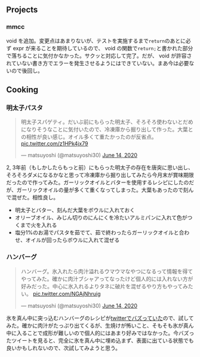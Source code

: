 ## Projects

### mmcc

void を追加。変更点はあまりないが、テストを実施するまで`return`のあとに必ず expr が来ることを期待しているので、 void の関数で`return;`と書かれた部分で落ちることに気付かなかった。サクッと対応して完了。だが、 void が許容されていない書き方でエラーを発生させるようにはできていない。まあ今は必要ないので後回し。

## Cooking

### 明太子パスタ

<blockquote class="twitter-tweet"><p lang="ja" dir="ltr">明太子スパゲティ。だいぶ前にもらった明太子、そろそろ使わないとだめになりそうなことに気付いたので、冷凍庫から掘り出して作った。大葉との相性が良い感じ。オイル多くて重たかったのが反省点。 <a href="https://t.co/z1HPk4jx79">pic.twitter.com/z1HPk4jx79</a></p>&mdash; matsuyoshi (@matsuyoshi30) <a href="https://twitter.com/matsuyoshi30/status/1272015699846680576?ref_src=twsrc%5Etfw">June 14, 2020</a></blockquote> <script async src="https://platform.twitter.com/widgets.js" charset="utf-8"></script>

2, 3年前（もしかしたらもっと前）にもらった明太子の存在を唐突に思い出し、そろそろダメになるかなと思って冷凍庫から掘り出してみたら今月末が賞味期限だったので作ってみた。ガーリックオイルとバターを使用するレシピにしたのだが、ガーリックオイルの量が多くて重くなってしまった。大葉もあったので刻んで混ぜた。相性良し。

- 明太子とバター、刻んだ大葉をボウルに入れておく
- オリーブオイル、みじん切りのにんにくを冷たいアルミパンに入れて色がつくまで火を入れる
- 塩分1%のお湯でパスタを茹でて、茹で終わったらガーリックオイルと合わせ、オイルが回ったらボウルに入れて混ぜる

### ハンバーグ

<blockquote class="twitter-tweet"><p lang="ja" dir="ltr">ハンバーグ。氷入れたら肉汁溢れるウマウマなやつになるって情報を得てやってみた。確かに肉汁ブシャアってなったけど個人的には入れない方が好みだった。中心に氷入れるよりタネに破片を混ぜるやり方もやってみたい。 <a href="https://t.co/NGAjNhruig">pic.twitter.com/NGAjNhruig</a></p>&mdash; matsuyoshi (@matsuyoshi30) <a href="https://twitter.com/matsuyoshi30/status/1272122670428024832?ref_src=twsrc%5Etfw">June 14, 2020</a></blockquote> <script async src="https://platform.twitter.com/widgets.js" charset="utf-8"></script>

氷を真ん中に突っ込むハンバーグのレシピが[twitterでバズっていた](https://twitter.com/oniku117/status/1270584435168161794)ので、試してみた。確かに肉汁がたっぷり出てくるが、生焼けが怖いこと、そもそも氷が真ん中に入ることで成形が難しいので個人的にはあまり好みではなかった。今バズったツイートを見ると、完全に氷を真ん中に埋め込まず、表面に出ている状態でも良いかもしれないので、次試してみようと思う。
